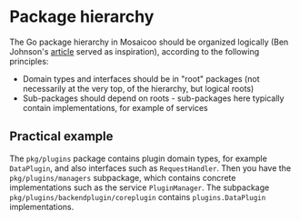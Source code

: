 # Package hierarchy

The Go package hierarchy in Mosaicoo should be organized logically (Ben Johnson's
[article](https://medium.com/@benbjohnson/standard-package-layout-7cdbc8391fc1) served as inspiration), according to the
following principles:

- Domain types and interfaces should be in "root" packages (not necessarily at the very top, of the hierarchy, but
  logical roots)
- Sub-packages should depend on roots - sub-packages here typically contain implementations, for example of services

## Practical example

The `pkg/plugins` package contains plugin domain types, for example `DataPlugin`, and also interfaces
such as `RequestHandler`. Then you have the `pkg/plugins/managers` subpackage, which contains concrete implementations
such as the service `PluginManager`. The subpackage `pkg/plugins/backendplugin/coreplugin` contains `plugins.DataPlugin`
implementations.

